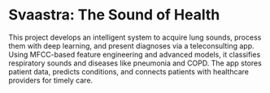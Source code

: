 # Svaastra: The Sound of Health
This project develops an intelligent system to acquire lung sounds, process them with deep learning, and present diagnoses via a teleconsulting app. Using MFCC-based feature engineering and advanced models, it classifies respiratory sounds and diseases like pneumonia and COPD. The app stores patient data, predicts conditions, and connects patients with healthcare providers for timely care.
